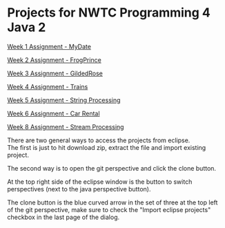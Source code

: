 # Projects for NWTC Programming 4 Java 2

[Week 1 Assignment - MyDate](https://github.com/cwzero/MyDate)

[Week 2 Assignment - FrogPrince](https://github.com/cwzero/FrogPrince)

[Week 3 Assignment - GildedRose](https://github.com/cwzero/lab-05-JavaEclipseGildedRose)

[Week 4 Assignment - Trains](https://github.com/cwzero/ILikeTrains)

[Week 5 Assignment - String Processing](https://github.com/cwzero/StringProcessing)

[Week 6 Assignment - Car Rental](https://github.com/cwzero/CarRental)

[Week 8 Assignment - Stream Processing](https://github.com/cwzero/StreamProcessing)

There are two general ways to access the projects from eclipse.  
The first is just to hit download zip, extract the file and import existing project. 

The second way is to open the git perspective and click the clone button.  

At the top right side of the eclipse window is the button to switch perspectives (next to the java perspective button). 

The clone button is the blue curved arrow in the set of three at the top left of the git perspective, make sure to check the "Import eclipse projects" checkbox in the last page of the dialog.

